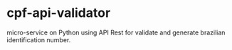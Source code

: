 # cpf-api-validator
micro-service on Python using API Rest for validate and generate brazilian identification number.
